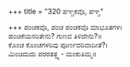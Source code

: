 +++
title = "320 ಪಞ್ಚಕವೊ, ಪಞ್ಚ"

+++
ಪಂಚಕವೊ, ಪಂಚ ಪಂಚಕವೊ ಮಾಭೂತಗಳ।  
ಹಂಚಿಕೆಯನರಿತೇನು? ಗುಣವ ತಿಳಿದೇನು?॥  
ಕೊಂಚ ಕೊಂಚಗಳರಿವು ಪೂರ್ಣದರಿವಾದೀತೆ?।  
ಮಿಂಚಿದುದು ಪರರತತ್ತ್ವ - ಮಂಕುತಿಮ್ಮ॥  
